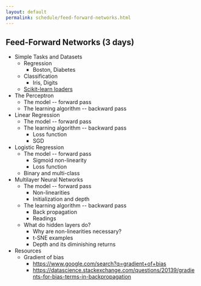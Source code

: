```yaml
---
layout: default
permalink: schedule/feed-forward-networks.html
---
```


## Feed-Forward Networks (3 days)

* Simple Tasks and Datasets
    * Regression
        * Boston, Diabetes
    * Classification
        * Iris, Digits
    * [Scikit-learn loaders](https://scikit-learn.org/stable/datasets/index.html)
* The Perceptron
    * The model -- forward pass
    * The learning algorithm -- backward pass
* Linear Regression
    * The model -- forward pass
    * The learning algorithm -- backward pass
        * Loss function
        * SGD
* Logistic Regression
    * The model -- forward pass
        * Sigmoid non-linearity
        * Loss function
    * Binary and multi-class
* Multilayer Neural Networks
    * The model -- forward pass
        * Non-linearities
        * Initialization and depth
    * The learning algorithm -- backward pass
        * Back propagation
        * Readings
    * What do hidden layers do?
        * Why are non-linearities necessary?
        * t-SNE examples
        * Depth and its diminishing returns
* Resources
    * Gradient of bias
        * https://www.google.com/search?q=gradient+of+bias
        * https://datascience.stackexchange.com/questions/20139/gradients-for-bias-terms-in-backpropagation

